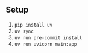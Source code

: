 ## Setup

1. `pip install uv`
2. `uv sync`
3. `uv run pre-commit install`
4. `uv run uvicorn main:app`